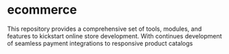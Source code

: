 # ecommerce
This repository provides a comprehensive set of tools, modules, and features to kickstart  online store development. With continues development of seamless payment integrations to responsive product catalogs
